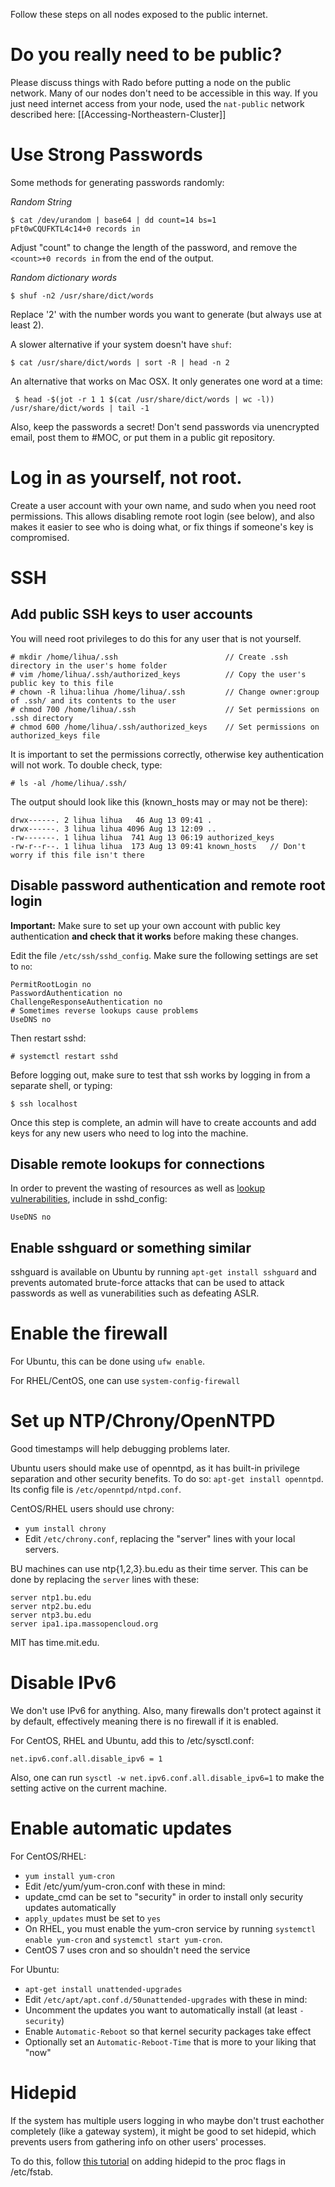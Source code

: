 Follow these steps on all nodes exposed to the public internet.

# Do you really need to be public?

Please discuss things with Rado before putting a node on the public network.  Many of our nodes don't need to be accessible in this way.  If you just need internet access from your node, used the `nat-public` network described here: [[Accessing-Northeastern-Cluster]]

# Use Strong Passwords

Some methods for generating passwords randomly:

*Random String*

    $ cat /dev/urandom | base64 | dd count=14 bs=1
    pFt0wCQUFKTL4c14+0 records in

Adjust "count" to change the length of the password, and remove the `<count>+0 records in` from the end of the output. 

*Random dictionary words*

    $ shuf -n2 /usr/share/dict/words

Replace '2' with the number words you want to generate (but always use at least 2).

A slower alternative if your system doesn't have `shuf`:
    
    $ cat /usr/share/dict/words | sort -R | head -n 2

An alternative that works on Mac OSX. It only generates one word at a time:

     $ head -$(jot -r 1 1 $(cat /usr/share/dict/words | wc -l)) /usr/share/dict/words | tail -1

Also, keep the passwords a secret!  Don't send passwords via unencrypted email, post them to #MOC, or put them in a public git repository.

# Log in as yourself, not root.

Create a user account with your own name, and sudo when you need root permissions.  This allows disabling remote root login (see below), and also makes it easier to see who is doing what, or fix things if someone's key is compromised.


# SSH

## Add public SSH keys to user accounts
You will need root privileges to do this for any user that is not yourself.

    # mkdir /home/lihua/.ssh                        // Create .ssh directory in the user's home folder
    # vim /home/lihua/.ssh/authorized_keys          // Copy the user's public key to this file
    # chown -R lihua:lihua /home/lihua/.ssh         // Change owner:group of .ssh/ and its contents to the user
    # chmod 700 /home/lihua/.ssh                    // Set permissions on .ssh directory
    # chmod 600 /home/lihua/.ssh/authorized_keys    // Set permissions on authorized_keys file

It is important to set the permissions correctly, otherwise key authentication will not work.  To double check, type:

    # ls -al /home/lihua/.ssh/

The output should look like this (known_hosts may or may not be there):

    drwx------. 2 lihua lihua   46 Aug 13 09:41 .
    drwx------. 3 lihua lihua 4096 Aug 13 12:09 ..
    -rw-------. 1 lihua lihua  741 Aug 13 06:19 authorized_keys
    -rw-r--r--. 1 lihua lihua  173 Aug 13 09:41 known_hosts   // Don't worry if this file isn't there


## Disable password authentication and remote root login
**Important:**  Make sure to set up your own account with public key authentication **and check that it works** before making these changes.  

Edit the file `/etc/ssh/sshd_config`. Make sure the following settings are set to `no`:

    PermitRootLogin no
    PasswordAuthentication no
    ChallengeResponseAuthentication no
    # Sometimes reverse lookups cause problems
    UseDNS no

Then restart sshd:

    # systemctl restart sshd

Before logging out, make sure to test that ssh works by logging in from a separate shell, or typing:

    $ ssh localhost

Once this step is complete, an admin will have to create accounts and add keys for any new users who need to log into the machine.

## Disable remote lookups for connections

In order to prevent the wasting of resources as well as [lookup vulnerabilities](http://arstechnica.com/security/2016/02/extremely-severe-bug-leaves-dizzying-number-of-apps-and-devices-vulnerable/), include in sshd_config:

```
UseDNS no
```

## Enable sshguard or something similar

sshguard is available on Ubuntu by running `apt-get install sshguard` and prevents automated brute-force attacks that can be used to attack passwords as well as vunerabilities such as defeating ASLR.

# Enable the firewall

For Ubuntu, this can be done using `ufw enable`.

For RHEL/CentOS, one can use `system-config-firewall`

# Set up NTP/Chrony/OpenNTPD

Good timestamps will help debugging problems later.

Ubuntu users should make use of openntpd, as it has built-in privilege
separation and other security benefits. To do so: `apt-get install openntpd`. Its config file is `/etc/openntpd/ntpd.conf`.

CentOS/RHEL users should use chrony:
* `yum install chrony`
* Edit `/etc/chrony.conf`, replacing the "server" lines with your local servers.

BU machines can use ntp{1,2,3}.bu.edu as their time server. This can be done by replacing the `server` lines with 
these:
```
server ntp1.bu.edu
server ntp2.bu.edu
server ntp3.bu.edu
server ipa1.ipa.massopencloud.org
```

MIT has time.mit.edu.


# Disable IPv6

We don't use IPv6 for anything. Also, many firewalls don't protect against it
by default, effectively meaning there is no firewall if it is enabled.

For CentOS, RHEL and Ubuntu, add this to /etc/sysctl.conf:
```
net.ipv6.conf.all.disable_ipv6 = 1
```

Also, one can run `sysctl -w net.ipv6.conf.all.disable_ipv6=1` to make the
setting active on the current machine.

# Enable automatic updates

For CentOS/RHEL:
* `yum install yum-cron`
* Edit /etc/yum/yum-cron.conf with these in mind:
 * update_cmd can be set to "security" in order to install only security updates automatically
 * `apply_updates` must be set to `yes`
* On RHEL, you must enable the yum-cron service by running `systemctl enable yum-cron` and `systemctl start yum-cron`.
 * CentOS 7 uses cron and so shouldn't need the service

 For Ubuntu:
 * `apt-get install unattended-upgrades`
 * Edit `/etc/apt/apt.conf.d/50unattended-upgrades` with these in mind:
  * Uncomment the updates you want to automatically install (at least `-security`)
  * Enable `Automatic-Reboot` so that kernel security packages take effect
  * Optionally set an `Automatic-Reboot-Time` that is more to your liking that "now"

# Hidepid

If the system has multiple users logging in who maybe don't trust eachother completely (like a gateway system), it might be good to set hidepid, which prevents users from gathering info on other users' processes.

To do this, follow [this tutorial](https://www.cyberciti.biz/faq/linux-hide-processes-from-other-users/) on adding hidepid to the proc flags in /etc/fstab.


